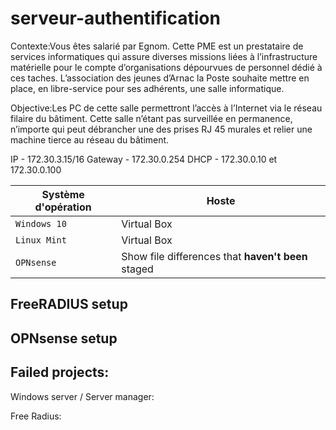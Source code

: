 # serveur-authentification

Contexte:Vous êtes salarié par Egnom. Cette PME est un prestataire de services informatiques qui assure diverses missions liées à l’infrastructure matérielle pour le compte d’organisations dépourvues de personnel dédié à ces taches. L’association des jeunes d’Arnac la Poste souhaite mettre en place, en libre-service pour ses adhérents, une salle informatique.

Objective:Les PC de cette salle permettront l’accès à l’Internet via le réseau filaire du bâtiment. Cette salle n’étant pas surveillée en permanence, n’importe qui peut débrancher une des prises RJ 45 murales et relier une machine tierce au réseau du bâtiment.


IP - 172.30.3.15/16
Gateway - 172.30.0.254
DHCP - 172.30.0.10 et 172.30.0.100





| Système d'opération | Hoste |
| --- | --- |
| `Windows 10` | Virtual Box |
| `Linux Mint` |Virtual Box |
| `OPNsense` | Show file differences that **haven't been** staged |

## FreeRADIUS setup


## OPNsense setup




## Failed projects:
Windows server / Server manager:

Free Radius:


